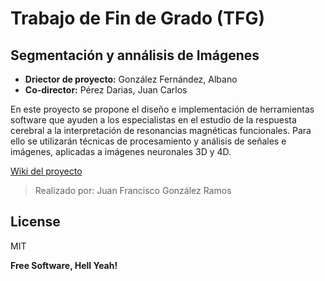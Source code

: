 Trabajo de Fin de Grado (TFG)
=========


Segmentación y annálisis de Imágenes
----

  - **Driector de proyecto:** González Fernández, Albano
  - **Co-director:**  Pérez Darias, Juan Carlos

En este proyecto se propone el diseño e implementación de herramientas software que ayuden a los especialistas en el estudio de la respuesta cerebral a la interpretación de resonancias magnéticas funcionales. Para ello se utilizarán técnicas de procesamiento y análisis de señales e imágenes, aplicadas a imágenes neuronales 3D y 4D.  

[Wiki del proyecto](https://github.com/juanFGR/TFG-SyAI/wiki)

> Realizado por: Juan Francisco González Ramos

License
----

MIT


**Free Software, Hell Yeah!**
